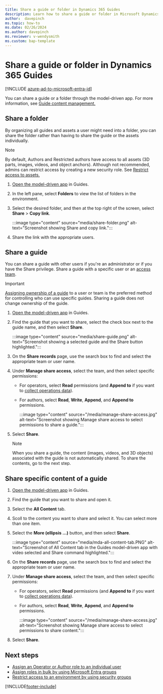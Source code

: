 ```yaml
---
title: Share a guide or folder in Dynamics 365 Guides
description: Learn how to share a guide or folder in Microsoft Dynamics 365 Guides by using an access team.
author:  davepinch
ms.topic: how-to
ms.date: 02/26/2024
ms.author: davepinch
ms.reviewer: v-wendysmith
ms.custom: bap-template
---
```


# Share a guide or folder in Dynamics 365 Guides

[!INCLUDE [azure-ad-to-microsoft-entra-id](../includes/azure-ad-to-microsoft-entra-id.md)]

You can share a guide or a folder through the model-driven app. For more information, see [Guide content management.](admin-content-mgmt.md)

## Share a folder

By organizing all guides and assets a user might need into a folder, you can share the folder rather than having to share the guide or the assets individually.

> [!NOTE]
> By default, Authors and Restricted authors have access to all assets (3D parts, images, videos, and object anchors). Although not recommended, admins can restrict access by creating a new security role. See [Restrict access to assets.](admin-restrict-access-assets.md)

1. [Open the model-driven app](open-model-driven-app.md) in Guides.

1. In the left pane, select **Folders** to view the list of folders in the environment.

1. Select the desired folder, and then at the top right of the screen, select **Share** > **Copy link**.

   :::image type="content" source="media/share-folder.png" alt-text="Screenshot showing Share and copy link.":::

1. Share the link with the appropriate users.

## Share a guide

You can share a guide with other users if you're an administrator or if you have the Share privilege. Share a guide with a specific user or an [access team](admin-access-teams.md).

> [!IMPORTANT]
> [Assigning ownership of a guide](admin-access-assign.md) to a user or team is the preferred method for controlling who can use specific guides. Sharing a guide does not change ownership of the guide.

1. [Open the model-driven app](open-model-driven-app.md) in Guides.

1. Find the guide that you want to share, select the check box next to the guide name, and then select **Share**.

   :::image type="content" source="media/share-guide.png" alt-text="Screenshot showing a selected guide and the Share button highlighted.":::

1. On the **Share records** page, use the search box to find and select the appropriate team or user name.

1. Under **Manage share access**, select the team, and then select specific permissions:

   - For operators, select **Read** permissions (and **Append to** if you want to [collect operations data](../guides/analytics-overview.md)).
   - For authors, select **Read**, **Write**, **Append**, and **Append to** permissions.

     :::image type="content" source="/media/manage-share-access.jpg" alt-text="Screenshot showing Manage share access to select permissions to share a guide.":::

1. Select **Share**.

   > [!NOTE]
   > When you share a guide, the content (images, videos, and 3D objects) associated with the guide is not automatically shared. To share the contents, go to the next step.

## Share specific content of a guide

1. [Open the model-driven app](open-model-driven-app.md) in Guides.

1. Find the guide that you want to share and open it.

1. Select the **All Content** tab.

1. Scoll to the content you want to share and select it. You can select more than one item.

1. Select the **More (ellipsis ...)** button, and then select **Share**.

   :::image type="content" source="media/mda-all-content-tab.PNG" alt-text="Screenshot of All Content tab in the Guides model-driven app with video selected and Share command highlighted.":::

1. On the **Share records** page, use the search box to find and select the appropriate team or user name.

1. Under **Manage share access**, select the team, and then select specific permissions:

   - For operators, select **Read** permissions (and **Append to** if you want to [collect operations data](analytics-overview.md)).
   - For authors, select **Read**, **Write**, **Append**, and **Append to** permissions.

     :::image type="content" source="/media/manage-share-access.jpg" alt-text="Screenshot showing Manage share access to select permissions to share content.":::

1. Select **Share**.

## Next steps

- [Assign an Operator or Author role to an individual user](assign-role.md)
- [Assign roles in bulk by using Microsoft Entra groups](admin-assign-role-groups.md)
- [Restrict access to an environment by using security groups](admin-security.md)

[!INCLUDE[footer-include](../includes/footer-banner.md)]
